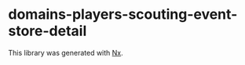 # domains-players-scouting-event-store-detail

This library was generated with [Nx](https://nx.dev).
